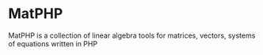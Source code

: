 # MatPHP
MatPHP is a collection of linear algebra tools for matrices, vectors, systems of equations written in PHP

